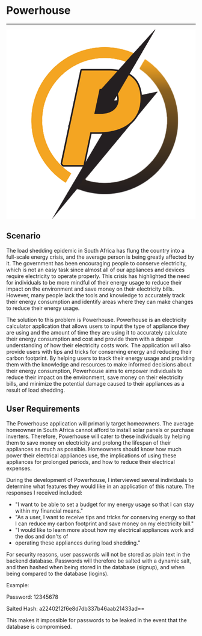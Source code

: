 # Powerhouse
---

![alt text](Assets/Logo/Logo-720p.png)

## Scenario
The load shedding epidemic in South Africa has flung the country into a full-scale energy crisis, and the average person is being greatly affected by it. The government has been encouraging people to conserve electricity, which is not an easy task since almost all of our appliances and devices require electricity to operate properly. This crisis has highlighted the need for individuals to be more mindful of their energy usage to reduce their impact on the environment and save money on their electricity bills. However, many people lack the tools and knowledge to accurately track their energy consumption and identify areas where they can make changes to reduce their energy usage.

The solution to this problem is Powerhouse. Powerhouse is an electricity calculator application that allows users to input the type of appliance they are using and the amount of time they are using it to accurately calculate their energy consumption and cost and provide them with a deeper understanding of how their electricity costs work. The application will also provide users with tips and tricks for conserving energy and reducing their carbon footprint. By helping users to track their energy usage and providing them with the knowledge and resources to make informed decisions about their energy consumption, Powerhouse aims to empower individuals to reduce their impact on the environment, save money on their electricity bills, and minimize the potential damage caused to their appliances as a result of load shedding.

## User Requirements
The Powerhouse application will primarily target homeowners. The average homeowner in South Africa cannot afford to install solar panels or purchase inverters. Therefore, Powerhouse will cater to these individuals by helping them to save money on electricity and prolong the lifespan of their appliances as much as possible. Homeowners should know how much power their electrical appliances use, the implications of using these appliances for prolonged periods, and how to reduce their electrical expenses.

During the development of Powerhouse, I interviewed several individuals to determine what features they would like in an application of this nature. The responses I received included:
-	"I want to be able to set a budget for my energy usage so that I can stay within my financial means."
-	"As a user, I want to receive tips and tricks for conserving energy so that I can reduce my carbon footprint and save money on my electricity bill."
-	"I would like to learn more about how my electrical appliances work and the dos and don'ts of 
-	operating these appliances during load shedding.”

For security reasons, user passwords will not be stored as plain text in the backend database. Passwords will therefore be salted with a dynamic salt, and then hashed when being stored in the database (signup), and when being compared to the database (logins).

Example: 

Password: 12345678

Salted Hash: a2240212f6e8d7db337b46aab21433ad==

This makes it impossible for passwords to be leaked in the event that the database is compromised.
